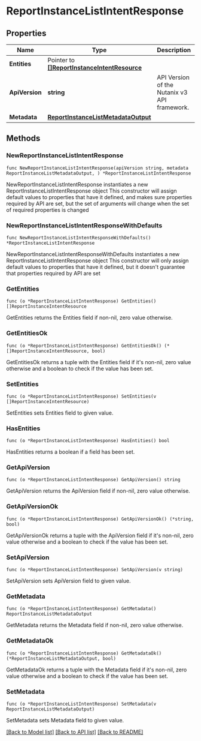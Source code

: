 # ReportInstanceListIntentResponse

## Properties

Name | Type | Description | Notes
------------ | ------------- | ------------- | -------------
**Entities** | Pointer to [**[]ReportInstanceIntentResource**](ReportInstanceIntentResource.md) |  | [optional] 
**ApiVersion** | **string** | API Version of the Nutanix v3 API framework. | [readonly] [default to "3.1.0"]
**Metadata** | [**ReportInstanceListMetadataOutput**](ReportInstanceListMetadataOutput.md) |  | 

## Methods

### NewReportInstanceListIntentResponse

`func NewReportInstanceListIntentResponse(apiVersion string, metadata ReportInstanceListMetadataOutput, ) *ReportInstanceListIntentResponse`

NewReportInstanceListIntentResponse instantiates a new ReportInstanceListIntentResponse object
This constructor will assign default values to properties that have it defined,
and makes sure properties required by API are set, but the set of arguments
will change when the set of required properties is changed

### NewReportInstanceListIntentResponseWithDefaults

`func NewReportInstanceListIntentResponseWithDefaults() *ReportInstanceListIntentResponse`

NewReportInstanceListIntentResponseWithDefaults instantiates a new ReportInstanceListIntentResponse object
This constructor will only assign default values to properties that have it defined,
but it doesn't guarantee that properties required by API are set

### GetEntities

`func (o *ReportInstanceListIntentResponse) GetEntities() []ReportInstanceIntentResource`

GetEntities returns the Entities field if non-nil, zero value otherwise.

### GetEntitiesOk

`func (o *ReportInstanceListIntentResponse) GetEntitiesOk() (*[]ReportInstanceIntentResource, bool)`

GetEntitiesOk returns a tuple with the Entities field if it's non-nil, zero value otherwise
and a boolean to check if the value has been set.

### SetEntities

`func (o *ReportInstanceListIntentResponse) SetEntities(v []ReportInstanceIntentResource)`

SetEntities sets Entities field to given value.

### HasEntities

`func (o *ReportInstanceListIntentResponse) HasEntities() bool`

HasEntities returns a boolean if a field has been set.

### GetApiVersion

`func (o *ReportInstanceListIntentResponse) GetApiVersion() string`

GetApiVersion returns the ApiVersion field if non-nil, zero value otherwise.

### GetApiVersionOk

`func (o *ReportInstanceListIntentResponse) GetApiVersionOk() (*string, bool)`

GetApiVersionOk returns a tuple with the ApiVersion field if it's non-nil, zero value otherwise
and a boolean to check if the value has been set.

### SetApiVersion

`func (o *ReportInstanceListIntentResponse) SetApiVersion(v string)`

SetApiVersion sets ApiVersion field to given value.


### GetMetadata

`func (o *ReportInstanceListIntentResponse) GetMetadata() ReportInstanceListMetadataOutput`

GetMetadata returns the Metadata field if non-nil, zero value otherwise.

### GetMetadataOk

`func (o *ReportInstanceListIntentResponse) GetMetadataOk() (*ReportInstanceListMetadataOutput, bool)`

GetMetadataOk returns a tuple with the Metadata field if it's non-nil, zero value otherwise
and a boolean to check if the value has been set.

### SetMetadata

`func (o *ReportInstanceListIntentResponse) SetMetadata(v ReportInstanceListMetadataOutput)`

SetMetadata sets Metadata field to given value.



[[Back to Model list]](../README.md#documentation-for-models) [[Back to API list]](../README.md#documentation-for-api-endpoints) [[Back to README]](../README.md)


